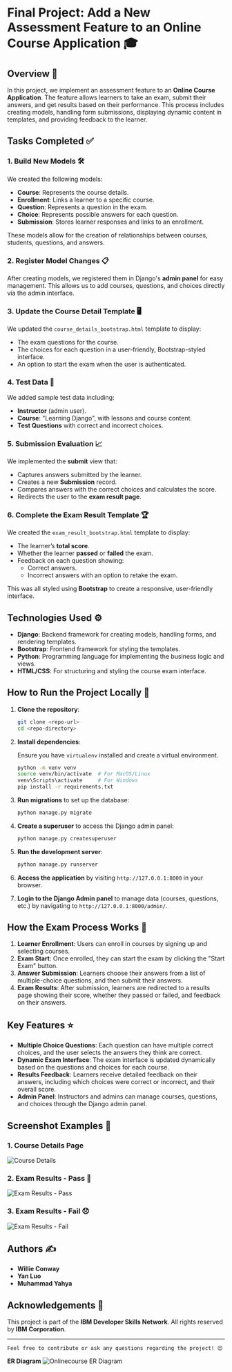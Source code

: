 
# Final Project: Add a New Assessment Feature to an Online Course Application 🎓

## Overview 🌟

In this project, we implement an assessment feature to an **Online Course Application**. The feature allows learners to take an exam, submit their answers, and get results based on their performance. This process includes creating models, handling form submissions, displaying dynamic content in templates, and providing feedback to the learner.

## Tasks Completed ✅

### 1. **Build New Models** 🛠️
We created the following models:
- **Course**: Represents the course details.
- **Enrollment**: Links a learner to a specific course.
- **Question**: Represents a question in the exam.
- **Choice**: Represents possible answers for each question.
- **Submission**: Stores learner responses and links to an enrollment.

These models allow for the creation of relationships between courses, students, questions, and answers.

### 2. **Register Model Changes** 📋
After creating models, we registered them in Django's **admin panel** for easy management. This allows us to add courses, questions, and choices directly via the admin interface.

### 3. **Update the Course Detail Template** 🖥️
We updated the `course_details_bootstrap.html` template to display:
- The exam questions for the course.
- The choices for each question in a user-friendly, Bootstrap-styled interface.
- An option to start the exam when the user is authenticated.

### 4. **Test Data** 🧪
We added sample test data including:
- **Instructor** (admin user).
- **Course**: "Learning Django", with lessons and course content.
- **Test Questions** with correct and incorrect choices.

### 5. **Submission Evaluation** 📈
We implemented the **submit** view that:
- Captures answers submitted by the learner.
- Creates a new **Submission** record.
- Compares answers with the correct choices and calculates the score.
- Redirects the user to the **exam result page**.

### 6. **Complete the Exam Result Template** 🏆
We created the `exam_result_bootstrap.html` template to display:
- The learner’s **total score**.
- Whether the learner **passed** or **failed** the exam.
- Feedback on each question showing:
  - Correct answers.
  - Incorrect answers with an option to retake the exam.

This was all styled using **Bootstrap** to create a responsive, user-friendly interface.

## Technologies Used ⚙️

- **Django**: Backend framework for creating models, handling forms, and rendering templates.
- **Bootstrap**: Frontend framework for styling the templates.
- **Python**: Programming language for implementing the business logic and views.
- **HTML/CSS**: For structuring and styling the course exam interface.

## How to Run the Project Locally 🚀

1. **Clone the repository**:

   ```bash
   git clone <repo-url>
   cd <repo-directory>
   ```

2. **Install dependencies**:

   Ensure you have `virtualenv` installed and create a virtual environment.

   ```bash
   python -m venv venv
   source venv/bin/activate  # For MacOS/Linux
   venv\Scripts\activate     # For Windows
   pip install -r requirements.txt
   ```

3. **Run migrations** to set up the database:

   ```bash
   python manage.py migrate
   ```

4. **Create a superuser** to access the Django admin panel:

   ```bash
   python manage.py createsuperuser
   ```

5. **Run the development server**:

   ```bash
   python manage.py runserver
   ```

6. **Access the application** by visiting `http://127.0.0.1:8000` in your browser.

7. **Login to the Django Admin panel** to manage data (courses, questions, etc.) by navigating to `http://127.0.0.1:8000/admin/`.

## How the Exam Process Works 📝

1. **Learner Enrollment**: Users can enroll in courses by signing up and selecting courses.
2. **Exam Start**: Once enrolled, they can start the exam by clicking the "Start Exam" button.
3. **Answer Submission**: Learners choose their answers from a list of multiple-choice questions, and then submit their answers.
4. **Exam Results**: After submission, learners are redirected to a results page showing their score, whether they passed or failed, and feedback on their answers.

## Key Features ⭐

- **Multiple Choice Questions**: Each question can have multiple correct choices, and the user selects the answers they think are correct.
- **Dynamic Exam Interface**: The exam interface is updated dynamically based on the questions and choices for each course.
- **Results Feedback**: Learners receive detailed feedback on their answers, including which choices were correct or incorrect, and their overall score.
- **Admin Panel**: Instructors and admins can manage courses, questions, and choices through the Django admin panel.

## Screenshot Examples 📸

### 1. **Course Details Page**
![Course Details](https://github.com/Willie-Conway/my-course-repo/blob/dae527f430247697b2b6137fa198c5c1c79d8a96/Screenshots/Lesson%20Page.png)

### 2. **Exam Results - Pass** 🎉
![Exam Results - Pass](https://github.com/Willie-Conway/my-course-repo/blob/dae527f430247697b2b6137fa198c5c1c79d8a96/Screenshots/Answers.png)

### 3. **Exam Results - Fail** 😞
![Exam Results - Fail](https://github.com/Willie-Conway/my-course-repo/blob/dae527f430247697b2b6137fa198c5c1c79d8a96/Screenshots/Incorrect%20Answers.png)

## Authors ✍️
- **Willie Conway**
- **Yan Luo**
- **Muhammad Yahya**

## Acknowledgements 🤝

This project is part of the **IBM Developer Skills Network**. All rights reserved by **IBM Corporation**.

---
```
Feel free to contribute or ask any questions regarding the project! 😊
```
**ER Diagram**
![Onlinecourse ER Diagram](https://github.com/ibm-developer-skills-network/final-cloud-app-with-database/blob/master/static/media/course_images/onlinecourse_app_er.png)
